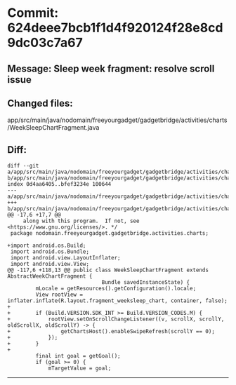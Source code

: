 # Commit: 624deee7bcb1f1d4f920124f28e8cd9dc03c7a67
## Message: Sleep week fragment: resolve scroll issue
## Changed files:
app/src/main/java/nodomain/freeyourgadget/gadgetbridge/activities/charts/WeekSleepChartFragment.java

## Diff:
```
diff --git a/app/src/main/java/nodomain/freeyourgadget/gadgetbridge/activities/charts/WeekSleepChartFragment.java b/app/src/main/java/nodomain/freeyourgadget/gadgetbridge/activities/charts/WeekSleepChartFragment.java
index 0d4aa6405..bfef3234e 100644
--- a/app/src/main/java/nodomain/freeyourgadget/gadgetbridge/activities/charts/WeekSleepChartFragment.java
+++ b/app/src/main/java/nodomain/freeyourgadget/gadgetbridge/activities/charts/WeekSleepChartFragment.java
@@ -17,6 +17,7 @@
     along with this program.  If not, see <https://www.gnu.org/licenses/>. */
 package nodomain.freeyourgadget.gadgetbridge.activities.charts;
 
+import android.os.Build;
 import android.os.Bundle;
 import android.view.LayoutInflater;
 import android.view.View;
@@ -117,6 +118,13 @@ public class WeekSleepChartFragment extends AbstractWeekChartFragment {
                              Bundle savedInstanceState) {
         mLocale = getResources().getConfiguration().locale;
         View rootView = inflater.inflate(R.layout.fragment_weeksleep_chart, container, false);
+
+        if (Build.VERSION.SDK_INT >= Build.VERSION_CODES.M) {
+            rootView.setOnScrollChangeListener((v, scrollX, scrollY, oldScrollX, oldScrollY) -> {
+                getChartsHost().enableSwipeRefresh(scrollY == 0);
+            });
+        }
+
         final int goal = getGoal();
         if (goal >= 0) {
             mTargetValue = goal;
```
-----------------------------------
